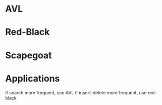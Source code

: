 
# AVL

# Red-Black

# Scapegoat

# Applications

if search more frequent, use AVL
if insert-delete more frequent, use red-black
